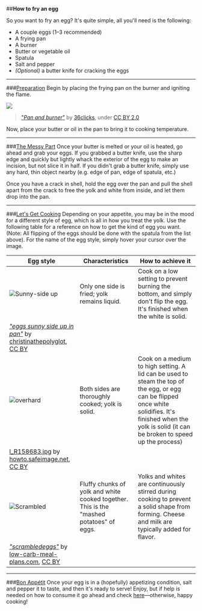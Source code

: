 


##**How to fry an egg**

So you want to fry an egg? It's quite simple, all you'll need is the following:

+ A couple eggs (1–3 recommended)
+ A frying pan
+ A burner
+ Butter or vegetable oil
+ Spatula 
+ Salt and pepper
+ _(Optional)_ a butter knife for cracking the eggs

***
###<u>Preparation</u>
Begin by placing the frying pan on the burner and igniting the flame.

![](http://thumbs.dreamstime.com/t/frying-pan-burner-21947741.jpg)
>["_Pan and burner_"](http://www.dreamstime.com/royalty-free-stock-photos-pan-burner-image2902968) by [36clicks](http://www.dreamstime.com/36clicks_info), under [CC BY 2.0](http://creativecommons.org/licenses/by/2.0/)

Now, place your butter or oil in the pan to bring it to cooking temperature.

---
###<u>The Messy Part</u>
Once your butter is melted or your oil is heated, go ahead and grab your eggs. If you grabbed a butter knife, use the sharp edge and quickly but lightly whack the exterior of the egg to make an incision, but not slice it in half. If you didn't grab a butter knife, simply use any hard, thin object nearby (e.g. edge of pan, edge of spatula, etc.)

Once you have a crack in shell, hold the egg over the pan and pull the shell apart from the crack to free the yolk and white from inside, and let them drop into the pan. 

---
###<u>Let's Get Cooking</u>
Depending on your appetite, you may be in the mood for a different style of egg, which is all in how you treat the yolk. Use the following table for a reference on how to get the kind of egg you want. (Note: All flipping of the eggs should be done with the spatula from the list above). For the name of the egg style, simply hover your cursor over the image.

| Egg style | Characteristics| How to achieve it |
| ------------ | ------ | ----------- |
|![Sunny-side up](https://christinathepolyglot.files.wordpress.com/2013/03/eggs-sunny-side-up-in-pan.jpg?w=535 "Sunny-side up") | Only one side is fried; yolk remains liquid. | Cook on a low setting to prevent burning the bottom, and simply don't flip the egg. It's finished when the white is solid. |
|[_"eggs sunny side up in pan"_](https://christinathepolyglot.files.wordpress.com/2013/03/eggs-sunny-side-up-in-pan.jpg?w=535) by [christinathepolyglot](https://christinathepolyglot.wordpress.com/author/christinathepolyglot/), [CC BY](http://creativecommons.org/licenses/by/2.0/)
| ![overhard](http://images.meredith.com/bhg/images/recipe/l_R158683.jpg "Eggs over hard")| Both sides are thoroughly cooked; yolk is solid. | Cook on a medium to high setting. A lid can be used to steam the top of the egg, or egg can be flipped once white solidifies. It's finished when the yolk is solid (it can be broken to speed up the process) |
| [l_R158683.jpg](http://images.meredith.com/bhg/images/recipe/l_R158683.jpg) by [howto.safeimage.net](http://howto.safeimage.net/), [CC BY](http://creativecommons.org/licenses/by/2.0/)
| ![Scrambled](http://low-carb-meal-plans.com/foods/scrambledeggs.jpg "Scrambled") |Fluffy chunks of yolk and white cooked together. This is the "mashed potatoes" of eggs. |Yolks and whites are continuously stirred during cooking to prevent a solid shape from forming. Cheese and milk are typically added for flavor. |
|[_"scrambledeggs"_](http://low-carb-meal-plans.com/foods/scrambledeggs.jpg) by [low-carb-meal-plans.com](http://low-carb-meal-plans.com/plan504.html), [CC BY](http://creativecommons.org/licenses/by/2.0/)

***
###<u>Bon Appétit</u>
Once your egg is in a (hopefully) appetizing condition, salt and pepper it to taste, and then it's ready to serve! Enjoy, but if help is needed on how to consume it go ahead and check [here](http://lmgtfy.com/?q=how+to+eat+an+egg)—otherwise, happy cooking!